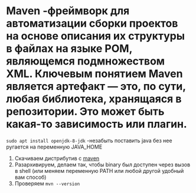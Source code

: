 # Maven -фреймворк для автоматизации сборки проектов на основе описания их структуры в файлах на языке POM, являющемся подмножеством XML. Ключевым понятием Maven является артефакт — это, по сути, любая библиотека, хранящаяся в репозитории. Это может быть какая-то зависимость или плагин.

`sudo apt install openjdk-8-jdk` -незабыть поставить java без нее ругается на переменную JAVA_HOME
1. Скачиваем дистрибутив с [maven](https://maven.apache.org/download.cgi)
2. Разархивируем, делаем так, чтобы binary был доступен через вызов в shell (или меняем переменную PATH или любой другой удобный вам способ)
3. Проверяем `mvn --version`